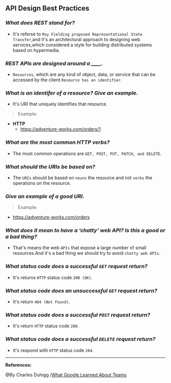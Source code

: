 ## **API Design Best Practices**

### ***What does REST stand for?***

- It's referse to `Roy Fielding proposed Representational State Transfer`,and it's an architectural approach to designing web services,which considered a style for building distributed systems based on hypermedia.

### ***REST APIs are designed around a ____.***

-  `Resources`, which are any kind of object, data, or service that can be accessed by the client.`Resource has an identifier`.

### ***What is an identifer of a resource? Give an example.***

- It's URI that uniquely identifies that resource.

>Example:

- **HTTP**
   - https://adventure-works.com/orders/1

### ***What are the most common HTTP verbs?***

- The most common operations are `GET, POST, PUT, PATCH, and DELETE`.


### ***What should the URIs be based on?***


- The `URIs` should be based on `nouns` the resource and not `verbs` the operations on the resource.

### ***Give an example of a good URI.***

>Example:
- https://adventure-works.com/orders 

### ***What does it mean to have a ‘chatty’ web API? Is this a good or a bad thing?***

- That's means the web `APIs` that expose a large number of small resources.And it's a bad thing we should try to avoid `chatty web APIs`.

### ***What status code does a successful `GET` request return?***

- It's  returns `HTTP` status code `200 (OK)`.

### ***What status code does an unsuccessful `GET` request return?***


- It's return `404 (Not Found)`.

### ***What status code does a successful `POST` request return?***

- It's return `HTTP` status code `200`.

### ***What status code does a successful `DELETE` request return?***

- It's  respond with `HTTP` status code `204`.

---------------------------------------

**References:**

@By Charles Duhigg /[What Google Learned About Teams](https://www.nytimes.com/2016/02/28/magazine/what-google-learned-from-its-quest-to-build-the-perfect-team.html)